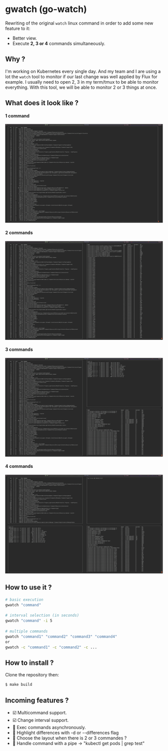 # gwatch (go-watch)
Rewriting of the original `watch` linux command in order to add some new feature to it:
- Better view.
- Execute **2, 3 or 4** commands simultaneously.

## Why ?

I'm working on Kubernetes every single day. And my team and I are using a lot the `watch` tool to monitor if our last change was well applied by Flux for example.
I usually need to open 2, 3 in my term/tmux to be able to monitor everything. With this tool, we will be able to monitor 2 or 3 things at once.

## What does it look like ?

#### 1 command
![Screenshot1](./assets/screenshot-1.png)
#### 2 commands
![Screenshot2](./assets/screenshot-2.png)
#### 3 commands
![Screenshot3](./assets/screenshot-3.png)
#### 4 commands
![Screenshot4](./assets/screenshot-4.png)

## How to use it ?

```sh
# basic execution
gwatch "command"

# interval selection (in seconds)
gwatch "command" -i 5

# multiple commands
gwatch "command1" "command2" "command3" "command4"
or
gwatch -c "command1" -c "command2" -c ...
```

## How to install ?

Clone the repository then:
```sh
$ make build
```

## Incoming features ?
- :ballot_box_with_check: Multicommand support.
- :ballot_box_with_check: Change interval support.
- :radio_button: Exec commands asynchronously.
- :radio_button: Highlight differences with -d or --differences flag
- :radio_button: Choose the layout when there is 2 or 3 commandes ?
- 🔘 Handle command with a pipe -> "kubectl get pods | grep test"
